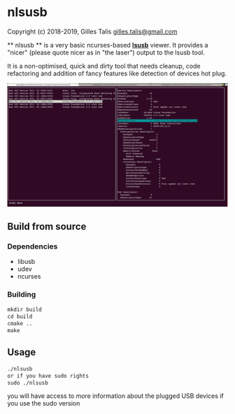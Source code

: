 # nlsusb

Copyright (c) 2018-2019, Gilles Talis <gilles.talis@gmail.com>

** nlsusb ** is a very basic ncurses-based **[lsusb](https://github.com/gregkh/usbutils)** viewer.
It provides a "nicer" (please quote nicer as in "the laser") output to the lsusb tool.

It is a non-optimised, quick and dirty tool that needs cleanup, code refactoring
and addition of fancy features like detection of devices hot plug.

![Screenshot](/images/screenshot.png "nslusb in action")

## Build from source

### Dependencies
* libusb
* udev
* ncurses

### Building
	mkdir build
	cd build
	cmake ..
	make
	

## Usage
	./nlsusb
	or if you have sudo rights
	sudo ./nlsusb
	
you will have access to more information about the plugged USB devices if you use the sudo version
